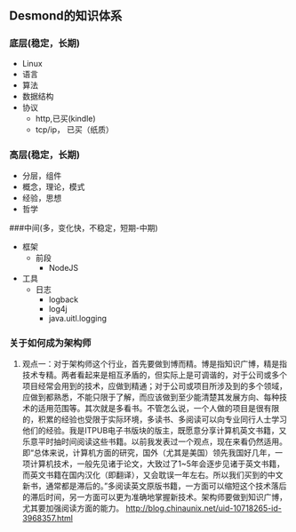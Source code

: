 
## Desmond的知识体系
### 底层(稳定，长期)
* Linux
* 语言
* 算法
* 数据结构
* 协议
	- http,已买(kindle)
	- tcp/ip， 已买（纸质）
	
### 高层(稳定，长期)
* 分层，组件
* 概念，理论，模式
* 经验，思想
* 哲学

###中间(多，变化快，不稳定，短期-中期)
* 框架
	* 前段
		* NodeJS	 	
* 工具
	* 日志
		* logback
		* log4j
		* java.uitl.logging  	

### 关于如何成为架构师
1. 观点一：对于架构师这个行业，首先要做到博而精。博是指知识广博，精是指技术专精。两者看起来是相互矛盾的，但实际上是可调谐的，对于公司或多个项目经常会用到的技术，应做到精通；对于公司或项目所涉及到的多个领域，应做到都熟悉，不能只限于了解，而应该做到至少能清楚其发展方向、每种技术的适用范围等。其次就是多看书。不管怎么说，一个人做的项目是很有限的，积累的经验也受限于实际环境，多读书、多阅读可以向专业同行人士学习他们的经验。我是ITPUB电子书版块的版主，既愿意分享计算机英文书籍，又乐意平时抽时间阅读这些书籍。以前我发表过一个观点，现在来看仍然适用。即“总体来说，计算机方面的研究，国外（尤其是美国）领先我国好几年，一项计算机技术，一般先见诸于论文，大致过了1~5年会逐步见诸于英文书籍，而英文书籍在国内汉化（即翻译），又会耽误一年左右。所以我们买到的中文新书，通常都是滞后的。”多阅读英文原版书籍，一方面可以缩短这个技术落后的滞后时间，另一方面可以更为准确地掌握新技术。架构师要做到知识广博，尤其要加强阅读方面的能力。
<http://blog.chinaunix.net/uid-10718265-id-3968357.html>